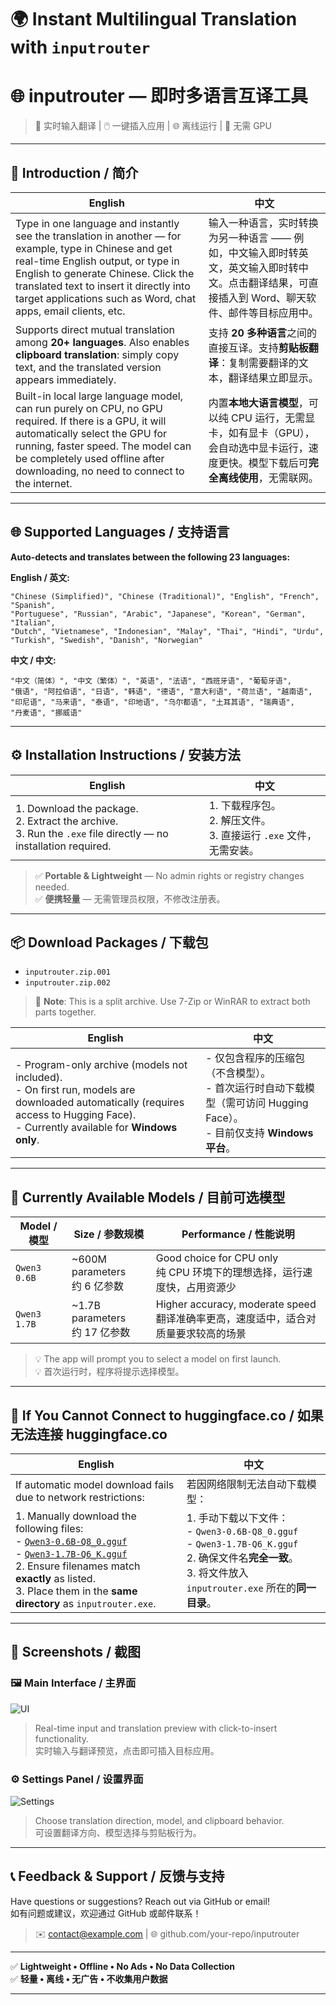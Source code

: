 # 🌍 Instant Multilingual Translation with `inputrouter`  
# 🌐 inputrouter — 即时多语言互译工具

> 📝 实时输入翻译 | 🖱️ 一键插入应用 | 🌐 离线运行 | 💾 无需 GPU

---

## 📖 Introduction / 简介

| English | 中文 |
|--------|------|
| Type in one language and instantly see the translation in another — for example, type in Chinese and get real-time English output, or type in English to generate Chinese. Click the translated text to insert it directly into target applications such as Word, chat apps, email clients, etc. | 输入一种语言，实时转换为另一种语言 —— 例如，中文输入即时转英文，英文输入即时转中文。点击翻译结果，可直接插入到 Word、聊天软件、邮件等目标应用中。 |
| Supports direct mutual translation among **20+ languages**. Also enables **clipboard translation**: simply copy text, and the translated version appears immediately. | 支持 **20 多种语言**之间的直接互译。支持**剪贴板翻译**：复制需要翻译的文本，翻译结果立即显示。 |
| Built-in local large language model, can run purely on CPU, no GPU required. If there is a GPU, it will automatically select the GPU for running, faster speed. The model can be completely used offline after downloading, no need to connect to the internet. | 内置**本地大语言模型**，可以纯 CPU 运行，无需显卡，如有显卡（GPU），会自动选中显卡运行，速度更快。模型下载后可**完全离线使用**，无需联网。 |

---

## 🌐 Supported Languages / 支持语言

**Auto-detects and translates between the following 23 languages:**

**English / 英文:**
```
"Chinese (Simplified)", "Chinese (Traditional)", "English", "French", "Spanish",
"Portuguese", "Russian", "Arabic", "Japanese", "Korean", "German", "Italian",
"Dutch", "Vietnamese", "Indonesian", "Malay", "Thai", "Hindi", "Urdu",
"Turkish", "Swedish", "Danish", "Norwegian"
```

**中文 / 中文:**
```
"中文（简体）", "中文（繁体）", "英语", "法语", "西班牙语", "葡萄牙语",
"俄语", "阿拉伯语", "日语", "韩语", "德语", "意大利语", "荷兰语", "越南语",
"印尼语", "马来语", "泰语", "印地语", "乌尔都语", "土耳其语", "瑞典语",
"丹麦语", "挪威语"
```

---

## ⚙️ Installation Instructions / 安装方法

| English | 中文 |
|--------|------|
| 1. Download the package.<br>2. Extract the archive.<br>3. Run the `.exe` file directly — no installation required. | 1. 下载程序包。<br>2. 解压文件。<br>3. 直接运行 `.exe` 文件，无需安装。 |

> ✅ **Portable & Lightweight** — No admin rights or registry changes needed.  
> ✅ **便携轻量** — 无需管理员权限，不修改注册表。

---

## 📦 Download Packages / 下载包

- `inputrouter.zip.001`
- `inputrouter.zip.002`

> 🔧 **Note**: This is a split archive. Use 7-Zip or WinRAR to extract both parts together.

| English | 中文 |
|--------|------|
| - Program-only archive (models not included).<br>- On first run, models are downloaded automatically (requires access to Hugging Face).<br>- Currently available for **Windows only**. | - 仅包含程序的压缩包（不含模型）。<br>- 首次运行时自动下载模型（需可访问 Hugging Face）。<br>- 目前仅支持 **Windows 平台**。 |

---

## 🤖 Currently Available Models / 目前可选模型

| Model / 模型 | Size / 参数规模 | Performance / 性能说明 |
|-------------|----------------|------------------------|
| `Qwen3 0.6B` | ~600M parameters<br>约 6 亿参数 | Good choice for CPU only<br>纯 CPU 环境下的理想选择，运行速度快，占用资源少 |
| `Qwen3 1.7B` | ~1.7B parameters<br>约 17 亿参数 | Higher accuracy, moderate speed<br>翻译准确率更高，速度适中，适合对质量要求较高的场景 |

> 💡 The app will prompt you to select a model on first launch.  
> 💡 首次运行时，程序将提示选择模型。

---

## 🛑 If You Cannot Connect to huggingface.co / 如果无法连接 huggingface.co

| English | 中文 |
|--------|------|
| If automatic model download fails due to network restrictions: | 若因网络限制无法自动下载模型： |
| 1. Manually download the following files:<br>   - [`Qwen3-0.6B-Q8_0.gguf`](https://huggingface.co/Qwen/Qwen3-0.6B-GGUF/)<br>   - [`Qwen3-1.7B-Q6_K.gguf`](https://huggingface.co/Qwen/Qwen3-1.7B-GGUF/)<br>2. Ensure filenames match **exactly** as listed.<br>3. Place them in the **same directory** as `inputrouter.exe`. | 1. 手动下载以下文件：<br>   - `Qwen3-0.6B-Q8_0.gguf`<br>   - `Qwen3-1.7B-Q6_K.gguf`<br>2. 确保文件名**完全一致**。<br>3. 将文件放入 `inputrouter.exe` 所在的**同一目录**。 |

---

## 📸 Screenshots / 截图

### 🖼️ Main Interface / 主界面
![UI](ui.png)

> Real-time input and translation preview with click-to-insert functionality.  
> 实时输入与翻译预览，点击即可插入目标应用。

### ⚙️ Settings Panel / 设置界面
![Settings](settings.png)

> Choose translation direction, model, and clipboard behavior.  
> 可设置翻译方向、模型选择与剪贴板行为。

---

## 📞 Feedback & Support / 反馈与支持

Have questions or suggestions? Reach out via GitHub or email!  
如有问题或建议，欢迎通过 GitHub 或邮件联系！

> ✉️ contact@example.com | 🌐 github.com/your-repo/inputrouter

---

✅ **Lightweight • Offline • No Ads • No Data Collection**  
✅ **轻量 • 离线 • 无广告 • 不收集用户数据**

---

